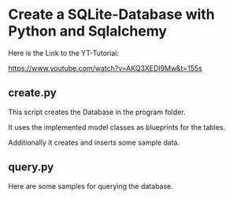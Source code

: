 # Create a SQLite-Database with Python and Sqlalchemy

Here is the Link to the YT-Tutorial:

https://www.youtube.com/watch?v=AKQ3XEDI9Mw&t=155s


## create.py

This script creates the Database in the program folder. 

It uses the implemented model classes as blueprints for the tables.

Additionally it creates and inserts some sample data.



## query.py

Here are some samples for querying the database. 
